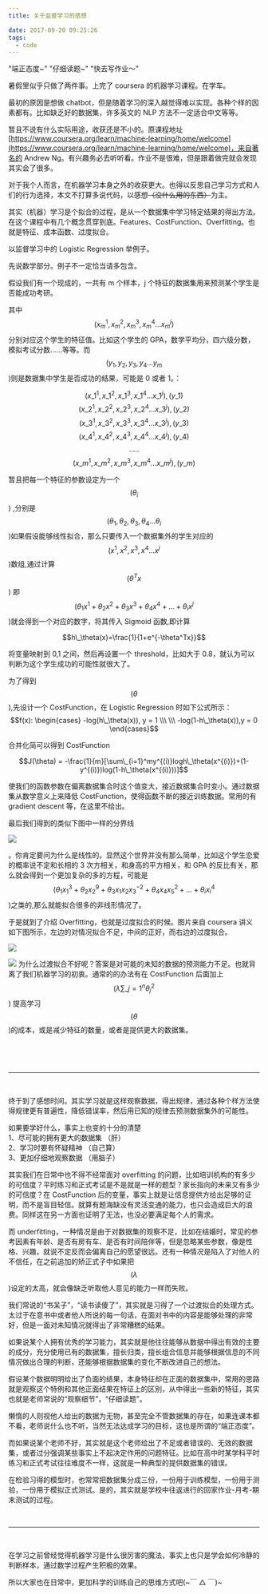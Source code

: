 ```yaml
---
title: 关于监督学习的感想

date: 2017-09-20 09:25:26
tags:
  - code
---
```


"端正态度~" "仔细读题~" "快去写作业～"

暑假里似乎只做了两件事。上完了 coursera 的机器学习课程。在学车。

最初的原因是想做 chatbot，但是随着学习的深入越觉得难以实现。各种个样的因素都有。比如缺乏好的数据集，许多英文的 NLP 方法不一定适合中文等等。

暂且不说有什么实际用途，收获还是不小的。原课程地址[https://www.coursera.org/learn/machine-learning/home/welcome](https://www.coursera.org/learn/machine-learning/home/welcome)，来自著名的 Andrew Ng。有兴趣务必去听听看。作业不是很难，但是跟着做完就会发现其实会了很多。

对于我个人而言，在机器学习本身之外的收获更大。也得以反思自己学习方式和人们的行为选择，本文不打算多说代码，以感想<del>（没什么用的东西）</del>为主。

其实（机器）学习是个拟合的过程，是从一个数据集中学习特定结果的得出方法。在这个课程中有几个概念贯穿到底。Features、CostFunction、Overfitting。也就是特征、成本函数、过度拟合。

以监督学习中的 Logistic Regression 举例子。

先说数学部分。例子不一定恰当请多包含。

假设我们有一个现成的，一共有 m 个样本，j 个特征的数据集用来预测某个学生是否能成功考研。

其中$$(x_m^1,x_m^2,x_m^3,x_m^4...x_m^j )$$分别对应这个学生的特征值。比如这个学生的 GPA，数学平均分，四六级分数，模拟考试分数……等等。而$$(y_1,y_2,y_3,y_4...y_m$$)则是数据集中学生是否成功的结果，可能是 0 或者 1。：

$$(x\_1^1,x\_1^2,x\_1^3,x\_1^4...x\_1^j), (y\_1)$$
$$(x\_2^1,x\_2^2,x\_2^3,x\_2^4...x\_3^j), (y\_2)$$
$$(x\_3^1,x\_3^2,x\_3^3,x\_3^4...x\_3^j), (y\_3)$$
$$(x\_4^1,x\_4^2,x\_4^3,x\_4^4...x\_4^j), (y\_4)$$
$$.....$$
$$(x\_m^1,x\_m^2,x\_m^3,x\_m^4...x\_m^j), (y\_m)$$

暂且把每一个特征的参数设定为一个$$(\theta_i$$) ,分别是$$(\theta_1,\theta_2,\theta_3,\theta_4...\theta_i$$)如果假设能够线性拟合，那么只要传入一个数据集外的学生对应的$$(x^1,x^2,x^3,x^4...x^j$$)数组,通过计算 $$(\theta^Tx$$) 即 $$(\theta_1x^1+\theta_2x^2+\theta_3x^3+\theta_4x^4+...+\theta_ix^j$$)就会得到一个对应的数字，将其传入 Sigmoid 函数,即计算

$$h\_\theta(x)=\frac{1}{1+e^{-\theta^Tx}}$$

将变量映射到 0,1 之间，然后再设置一个 threshold，比如大于 0.8，就认为可以判断为这个学生成功的可能性就很大了。

为了得到$$(\theta$$),先设计一个 CostFunction，在 Logistic Regression 时如下公式所示：
$$f(x): \begin{cases} -log(h\_\theta(x)), y = 1 \\\ \\\ -log(1-h\_\theta(x)),y = 0 \end{cases}$$

合并化简可以得到 CostFunction

$$J(\theta) = -\frac{1}{m}[\sum\_{i=1}^my^{(i)}logh\_\theta(x^{(i)})+(1-y^{(i)})log(1-h\_\theta(x^{(i)}))]$$

使我们的函数参数在偏离数据集合时这个值变大，接近数据集合时变小。通过数据集从数学意义上来降低 CostFunction，使得函数不断的接近训练数据。常用的有 gradient descent 等，在这里不给出。

最后我们得到的类似下图中一样的分界线

![](./0.jpg)

。你肯定要问为什么是线性的。显然这个世界并没有那么简单，比如这个学生恋爱的概率说不定和长相的 3 次方相关，和身高的平方相关，和 GPA 的反比有关，那么就会得到一个更加复杂的多的方程，可能是$$(\theta_1x_1^{3}+\theta_2x_2^{9}+\theta_3x_1x_2x_3^{-2}+\theta_4x_4x_5^2+...+\theta_ix_i^{4}$$)之类的,那么就能拟合很多的非线形情况了。

于是就到了介绍 Overfitting，也就是过度拟合的时候。图片来自 coursera 讲义
如下图所示，左边的对情况拟合不足，中间的正好，而右边的过度拟合。

![](./1.jpg)

![](./2.jpg)
为什么过渡拟合不好呢？答案是对可能的未知的数据的预测能力不足。也就背离了我们机器学习的初衷。通常的的办法有在 CostFunction 后面加上 $$(\lambda\sum\_{j=1}^n\theta_j^{2}$$) 提高学习$$(\theta$$)的成本，或是减少特征的数量，或者是提供更大的数据集。

&nbsp;

&nbsp;

---

&nbsp;

终于到了感想时间。其实学习就是这样观察数据，得出规律，通过各种个样方法使得规律更有普遍性，降低错误率，然后用已知的规律去预测数据集外的可能性。

如果要学好什么，事实上也变的十分的清楚  
1、尽可能的拥有更大的数据集 （肝）  
2、学习时要有怀疑精神 （自己算）  
3、更加仔细地观察数据 （用脑子）

其实我们在日常中也不得不经常面对 overfitting 的问题，比如培训机构的有多少的可信度？平时练习和正式考试是不是就是一样的题型？家长指向的未来又有多少的可信度？在 CostFunction 后的变量，事实上就是让信息提供方给出足够的证明，而不是盲目轻信。就算有题海缺没有灵活变通的能力，也只会造成巨大的浪费。同样这在另一方面也证明了无法，也没必要满足每个人的需求。

而 underfitting，一种情况是由于对数据集的观察不足，比如在结婚时，常见的参考因素有年龄、是否有房有车、是否有时间陪伴等，但是忽略某些参数，像是性格、兴趣，就说不定反而会偏离自己的愿望很远。还有一种情况是陷入了对他人的不信任，在之前追加的矫正式子中如果把$$(\lambda$$)设定的太高，就会像缺乏听取他人意见的能力一样而失败。

我们常说的“书呆子”，“读书读傻了”，其实就是习得了一个过渡拟合的处理方式。太过于在意书中或者他人所说的每一句话，在面对书中的内容是能够处理的非常好，但是一面对未知情况就得出了非常糟糕的结果。

如果说某个人拥有优秀的学习能力，其实就是他往往能够从数据中得出有效的主要的成分，充分使用已有的数据集，擅长归类，擅长组合信息并能够根据信息的不同情况做出合理的判断，还能够根据数据集的变化不断改进自己的想法。

假设某个数据明明给出了负面的结果，本身特征却在正面的数据集中，常用的思路就是观察这个特例和其他正面结果在特征上的区别，从中得出一些新的特征，其实也就是老师常说的“观察细节”，“仔细读题”。

懒惰的人则视他人给出的数据为无物，甚至完全不管数据集的存在，如果连课本都不看，老师说什么也不听，当然无法达成学习的目标，这也是所谓的“端正态度”。

而如果说某个老师不好，其实就是这个老师给出了不足或者错误的、无效的数据集，或者过分强调某些事实上不起决定作用的问题特征。比如在高中时某学科平时练习和正式考试往往难度不一样，这就是一种典型的提供数据集的错误。

在检验习得的模型时，也常常把数据集分成三份，一份用于训练模型，一份用于测验，一份用于模拟正式测试。是的，其实就是学校中往返进行的回家作业-月考-期末测试的过程。

&nbsp;

---

&nbsp;

在学习之前曾经觉得机器学习是什么很厉害的魔法，事实上也只是学会如何冷静的判断样本，通过数学过程产生积极的效果。

所以大家也在日常中，更加科学的训练自己的思维方式吧(~￣ △ ￣)~
